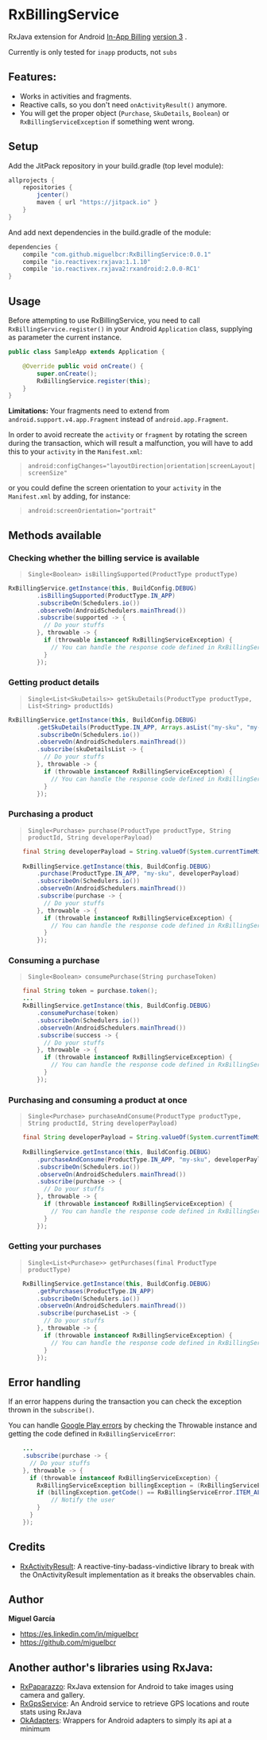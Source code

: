 # RxBillingService

RxJava extension for Android [In-App Billing](https://developer.android.com/google/play/billing/index.html) [version 3](https://developer.android.com/google/play/billing/api.html) .

Currently is only tested for `inapp` products, not `subs`

## Features:
 
- Works in activities and fragments.
- Reactive calls, so you don't need `onActivityResult()` anymore.
- You will get the proper object (`Purchase`, `SkuDetails`, `Boolean`) or `RxBillingServiceException` if something went wrong.


## Setup
Add the JitPack repository in your build.gradle (top level module):
```gradle
allprojects {
    repositories {
        jcenter()
        maven { url "https://jitpack.io" }
    }
}
```

And add next dependencies in the build.gradle of the module:
```gradle
dependencies {
    compile "com.github.miguelbcr:RxBillingService:0.0.1"
    compile "io.reactivex:rxjava:1.1.10"
    compile 'io.reactivex.rxjava2:rxandroid:2.0.0-RC1'
}
```


## Usage
Before attempting to use RxBillingService, you need to call `RxBillingService.register()` in your Android `Application` class, supplying as parameter the current instance.
        
```java
public class SampleApp extends Application {

    @Override public void onCreate() {
        super.onCreate();
        RxBillingService.register(this);
    }
}
```

**Limitations:** Your fragments need to extend from `android.support.v4.app.Fragment` instead of `android.app.Fragment`. 

In order to avoid recreate the `activity` or `fragment` by rotating the screen during the transaction, which will result a malfunction, you will have to add this to your `activity` in the `Manifest.xml`:

> `android:configChanges="layoutDirection|orientation|screenLayout|screenSize"`

or you could define the screen orientation to your `activity` in the `Manifest.xml` by adding, for instance:

> `android:screenOrientation="portrait"`

## Methods available
### Checking whether the billing service is available

> `Single<Boolean> isBillingSupported(ProductType productType)`

```java
RxBillingService.getInstance(this, BuildConfig.DEBUG)
        .isBillingSupported(ProductType.IN_APP)
        .subscribeOn(Schedulers.io())
        .observeOn(AndroidSchedulers.mainThread())
        .subscribe(supported -> {
          // Do your stuffs
        }, throwable -> {
          if (throwable instanceof RxBillingServiceException) {
            // You can handle the response code defined in RxBillingServiceError
          }
        });
``` 

### Getting product details

> `Single<List<SkuDetails>> getSkuDetails(ProductType productType, List<String> productIds)`

```java
RxBillingService.getInstance(this, BuildConfig.DEBUG)
        .getSkuDetails(ProductType.IN_APP, Arrays.asList("my-sku", "my-product_id"))
        .subscribeOn(Schedulers.io())
        .observeOn(AndroidSchedulers.mainThread())
        .subscribe(skuDetailsList -> {
          // Do your stuffs
        }, throwable -> {
          if (throwable instanceof RxBillingServiceException) {
            // You can handle the response code defined in RxBillingServiceError
          }
        });
``` 

### Purchasing a product

> `Single<Purchase> purchase(ProductType productType, String productId, String developerPayload)`

```java
    final String developerPayload = String.valueOf(System.currentTimeMillis());
    
    RxBillingService.getInstance(this, BuildConfig.DEBUG)
        .purchase(ProductType.IN_APP, "my-sku", developerPayload)
        .subscribeOn(Schedulers.io())
        .observeOn(AndroidSchedulers.mainThread())
        .subscribe(purchase -> {
          // Do your stuffs
        }, throwable -> {
          if (throwable instanceof RxBillingServiceException) {
            // You can handle the response code defined in RxBillingServiceError
          }
        });
``` 

### Consuming a purchase

> `Single<Boolean> consumePurchase(String purchaseToken)`

```java
    final String token = purchase.token();
    ...
    RxBillingService.getInstance(this, BuildConfig.DEBUG)
        .consumePurchase(token)
        .subscribeOn(Schedulers.io())
        .observeOn(AndroidSchedulers.mainThread())
        .subscribe(success -> {
          // Do your stuffs
        }, throwable -> {
          if (throwable instanceof RxBillingServiceException) {
            // You can handle the response code defined in RxBillingServiceError
          }
        });
``` 

### Purchasing and consuming a product at once

> `Single<Purchase> purchaseAndConsume(ProductType productType, String productId, String developerPayload)`

```java
    final String developerPayload = String.valueOf(System.currentTimeMillis());
    
    RxBillingService.getInstance(this, BuildConfig.DEBUG)
        .purchaseAndConsume(ProductType.IN_APP, "my-sku", developerPayload)
        .subscribeOn(Schedulers.io())
        .observeOn(AndroidSchedulers.mainThread())
        .subscribe(purchase -> {
          // Do your stuffs
        }, throwable -> {
          if (throwable instanceof RxBillingServiceException) {
            // You can handle the response code defined in RxBillingServiceError
          }
        });
``` 

### Getting your purchases

> `Single<List<Purchase>> getPurchases(final ProductType productType)`

```java
    RxBillingService.getInstance(this, BuildConfig.DEBUG)
        .getPurchases(ProductType.IN_APP)
        .subscribeOn(Schedulers.io())
        .observeOn(AndroidSchedulers.mainThread())
        .subscribe(purchaseList -> {
          // Do your stuffs
        }, throwable -> {
          if (throwable instanceof RxBillingServiceException) {
            // You can handle the response code defined in RxBillingServiceError
          }
        });
```

## Error handling

If an error happens during the transaction you can check the exception thrown in the `subscribe()`. 

You can handle [Google Play errors](https://developer.android.com/google/play/billing/billing_reference.html#billing-codes) by checking the Throwable instance and getting the code defined in `RxBillingServiceError`:

```java
    ...
    .subscribe(purchase -> {
      // Do your stuffs
    }, throwable -> {
      if (throwable instanceof RxBillingServiceException) {     
        RxBillingServiceException billingException = (RxBillingServiceException) throwable;
        if (billingException.getCode() == RxBillingServiceError.ITEM_ALREADY_OWNED) {
            // Notify the user
        }
      }
    });
```


## Credits
* [RxActivityResult](https://github.com/VictorAlbertos/RxActivityResult): A reactive-tiny-badass-vindictive library to break with the OnActivityResult implementation as it breaks the observables chain.

## Author

**Miguel García**

* <https://es.linkedin.com/in/miguelbcr>
* <https://github.com/miguelbcr>


## Another author's libraries using RxJava:
* [RxPaparazzo](https://github.com/miguelbcr/RxPaparazzo): RxJava extension for Android to take images using camera and gallery.
* [RxGpsService](https://github.com/miguelbcr/RxGpsService): An Android service to retrieve GPS locations and route stats using RxJava
* [OkAdapters](https://github.com/miguelbcr/OkAdapters): Wrappers for Android adapters to simply its api at a minimum

